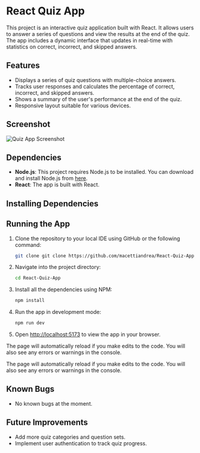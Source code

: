 # React Quiz App

This project is an interactive quiz application built with React. It allows users to answer a series of questions and view the results at the end of the quiz. The app includes a dynamic interface that updates in real-time with statistics on correct, incorrect, and skipped answers.

## Features

- Displays a series of quiz questions with multiple-choice answers.
- Tracks user responses and calculates the percentage of correct, incorrect, and skipped answers.
- Shows a summary of the user's performance at the end of the quiz.
- Responsive layout suitable for various devices.

## Screenshot

![Quiz App Screenshot](https://https://github.com/macettiandrea/React-Quiz-App/blob/main/Screenshot.png)

## Dependencies

- **Node.js**: This project requires Node.js to be installed. You can download and install Node.js from [here](https://nodejs.org/).
- **React**: The app is built with React.

## Installing Dependencies

## Running the App

1. Clone the repository to your local IDE using GitHub or the following command:

   ```bash
   git clone git clone https://github.com/macettiandrea/React-Quiz-App.git

   ```

2. Navigate into the project directory:

   ```bash
   cd React-Quiz-App
   ```

3. Install all the dependencies using NPM:

   ```bash
   npm install
   ```

4. Run the app in development mode:

   ```bash
   npm run dev
   ```

5. Open [http://localhost:5173](http://localhost:5173) to view the app in your browser.

The page will automatically reload if you make edits to the code. You will also see any errors or warnings in the console.

The page will automatically reload if you make edits to the code. You will also see any errors or warnings in the console.

## Known Bugs

- No known bugs at the moment.

## Future Improvements

- Add more quiz categories and question sets.
- Implement user authentication to track quiz progress.
